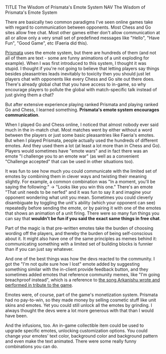 TITLE The Wisdom of Prismata's Emote System
NAV The Wisdom of Prismata's Emote System

There are basically two common paradigms I've seen online games take with regard to communication between opponents. Most Chess and Go sites allow free chat. Most other games either don't allow communication at all or allow only a very small set of predefined messages like "Hello", "Have Fun", "Good Game", etc (Faeria did this).

[Prismata](/reviews/prismata) uses the emote system, but there are hundreds of them (and not all of them are text - some are funny animations of a unit exploding for example). When I was first introduced to this system, I thought it was stupid. I thought if you're not going to believe that letting players say things besides pleasantries leads inevitably to toxicity then you should just let players chat with opponents like every Chess and Go site out there does. There's already global chat that you have access to in-game, so why encourage players to pollute the global with match-specific talk instead of just giving them a chat?

But after extensive experience playing ranked Prismata and playing ranked Go and Chess, I learned something. **Prismata's emote system encourages communication**.

When I played Go and Chess online, I noticed that almost nobody ever said much in the in-match chat. Most matches went by either without a word between the players or just some basic pleasantries like Faeria's emotes. But when I played Prismata, people actually used the hundreds of different emotes. And they used them a lot (at least a lot more than in Chess and Go). Players would sometimes have "emote wars" and in fact there was an emote "I challenge you to an emote war" (as well as a convenient "Challenge accepted" that can be used in other situations too).

It was fun to see how much you could communicate with the limited set of emotes by combining them in clever ways and twisting their meaning slightly. For example, a common combination was "In a moment, you'll be saying the following:" -&gt; "Looks like you win this one." There's an emote "That unit needs to be nerfed" and it was fun to say it and imagine your opponent wondering what unit you mean. Sometimes you could cleverly disambiguate by toggling the unit's ability (which your opponent can see) repeatedly before sending the emote, or by pairing it with one of the emotes that shows an animation of a unit firing. There were so many fun things you can say that **wouldn't be fun if you said the exact same things in free chat**.

Part of the magic is that pre-written emotes take the burden of choosing wording off the players, and thereby the burden of being self-conscious about it. It might also have one of the same principles as memes behind it: communicating something with a limited set of building blocks is funnier than if you can just say whatever.

And one of the best things was how the devs reacted to the community. I got the "I'm not quite sure how I lost" emote added by suggesting something similar with the in-client provide feedback button, and they sometimes added emotes that reference community memes, like "I'm going breachproof instead", which is a reference to [the song Arkanishu wrote and performed in tribute to the game](https://www.reddit.com/r/Prismata/comments/92mwwk/i_made_a_prismata_song_o/).

Emotes were, of course, part of the game's monetization system. Prismata had no pay-to-win, so they made money by selling cosmetic stuff like unit skins and emotes. Yet you could still unlock all the emotes by grinding. I always thought the devs were a lot more generous with that than I would have been.

And the infusions, too. An in-game collectible item could be used to upgrade specific emotes, unlocking customization options. You could change your emotes' text color, background color and background pattern and even make the text animated. There were some really funny combinations you can do.
